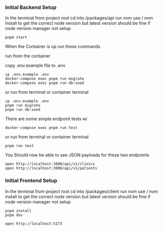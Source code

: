 ### Initial Backend Setup

In the terminal from project root cd into /packages/api
run nvm use / nvm install to get the correct node version
but latest version should be fine if node version manager
not setup

```
pnpm start
```

When the Container is up run these commands

run from the container

copy .env.example file to .env

```
cp .env.example .env
docker-compose exec pnpm run migrate
docker-compose exec pnpm run db:seed
```

or run from terminal or container terminal

```
cp .env.example .env
pnpm run migrate
pnpm run db:seed
```

There are some simple endpoint tests wi

```
docker-compose exec pnpm run test

```

or run from terminal or container terminal

```
pnpm run test
```

You Should now be able to see JSON payloads for these two endpoints

```
open http://localhost:3000/api/v1/clinics
open http://localhost:3000/api/v1/patients
```

### Initial Frontend Setup

In the terminal from project root cd into /packages/client
run nvm use / nvm install to get the correct node version
but latest version should be fine if node version manager
not setup

```
pnpm install
pnpm dev
```

```
open http://localhost:5173
```
